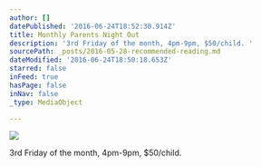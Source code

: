 ```yaml
---
author: []
datePublished: '2016-06-24T18:52:30.914Z'
title: Monthly Parents Night Out
description: '3rd Friday of the month, 4pm-9pm, $50/child. '
sourcePath: _posts/2016-05-28-recommended-reading.md
dateModified: '2016-06-24T18:50:18.653Z'
starred: false
inFeed: true
hasPage: false
inNav: false
_type: MediaObject

---
```

![](https://the-grid-user-content.s3-us-west-2.amazonaws.com/51ad92b9-fd9c-43eb-8d66-7bbade7d2518.jpg)

3rd Friday of the month, 4pm-9pm, $50/child.
